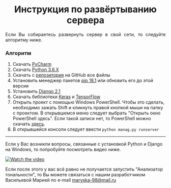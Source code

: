 <h1 align="center">
  Инструкция по развёртыванию сервера
</h1>

<div align="justify">
    Если Вы собираетесь развернуть сервер в свой сети, то следуйте алгоритму ниже.
</div>

<h3 align="left">
  Алгоритм
</h3>

1. Скачать [PyCharm](https://www.jetbrains.com/pycharm/download/#section=windows)
2. Скачать [Python 3.6.X](https://www.python.org/downloads/)
3. Скачать с [репозитория](https://github.com/courswork2018/Site) на GitHub все файлы
4. Установить менеджер пакетов [pip 18.1](https://pip.pypa.io/en/stable/installing/#upgrading-pip) или обновить его до этой версии
5. Установить [Django 2.1](https://www.djangoproject.com/download/)
6. Скачать библиотеки [Keras](https://pypi.org/project/Keras/) и [TensorFlow](https://www.tensorflow.org/install/)
7. Открыть проект с помощью Windows PowerShell. Чтобы это сделать, необходимо зажать Shift и кликнуть правой кнопкой мыши на папку с проектом. В открывшемся меню следует выбрать "Открыть окно PowerShell здесь". Если такой записи нет, то PowerShell можно скачать [здесь](https://soft.mydiv.net/win/download-Windows-PowerShell.html).
8. В открывшейся консоли следует ввести `python manag.py runserver`
<hr>
  Если у Вас возникли вопросы, связанные с установкой Python и Django на Windows, то попробуйте посмотреть видео ниже.
  
 [![Watch the video](http://img.youtube.com/vi/4RQ2USIaINs/0.jpg)](https://www.youtube.com/watch?time_continue=4&v=4RQ2USIaINs)
  
  Если после этого у вас всё равно не получается запустить "Анализатор тональности", то Вы можете связаться с нашим разработчиком Васильевой Марией по e-mail <maryska-98@mail.ru>
